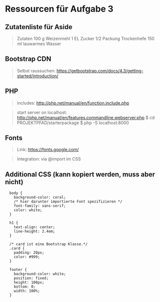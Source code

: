 # Ressourcen für Aufgabe 3

## Zutatenliste für Aside

  >  Zutaten
            100 g Weizenmehl
            1 EL Zucker
            1/2 Packung Trockenhefe
            150 ml lauwarmes Wasser


## Bootstrap CDN
  >  Selbst raussuchen:        https://getbootstrap.com/docs/4.3/getting-started/introduction/


## PHP
>  includes:                   http://php.net/manual/en/function.include.php

>  start server on localhost:  http://php.net/manual/en/features.commandline.webserver.php
                              $ cd PROJEKTPFAD/starterpackage
                              $ php -S localhost:8000

## Fonts
>  Link:                        https://fonts.google.com/

>  Integration:                 via @import im CSS


## Additional CSS (kann kopiert werden, muss aber nicht)

~~~~
  body {
    background-color: coral;
    /* hier darunter importierte Font spezifizieren */
    font-family: sans-serif;
    color: white;
  }

~~~~

~~~~
  h1 {
    text-align: center;
    line-height: 2.4em;
  }

~~~~


~~~~
  /* card ist eine Bootstrap Klasse.*/
  .card {
    padding: 20px;
    color: #999;
  }

~~~~


~~~~
  footer {
    background-color: white;
    position: fixed;
    height: 100px;
    bottom: 0;
    width: 100%;
  }

~~~~
